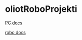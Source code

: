 # oliotRoboProjekti

[PC docs](https://antti-alho.github.io/oliotRoboProjekti/)


[robo docs](/docs/robodocs/ind)
